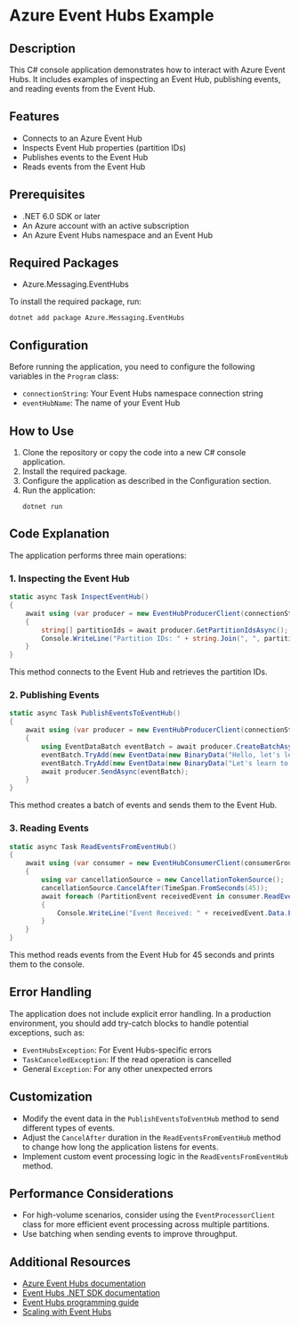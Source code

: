 # Azure Event Hubs Example

## Description
This C# console application demonstrates how to interact with Azure Event Hubs. It includes examples of inspecting an Event Hub, publishing events, and reading events from the Event Hub.

## Features
- Connects to an Azure Event Hub
- Inspects Event Hub properties (partition IDs)
- Publishes events to the Event Hub
- Reads events from the Event Hub

## Prerequisites
- .NET 6.0 SDK or later
- An Azure account with an active subscription
- An Azure Event Hubs namespace and an Event Hub

## Required Packages
- Azure.Messaging.EventHubs

To install the required package, run:
```
dotnet add package Azure.Messaging.EventHubs
```

## Configuration
Before running the application, you need to configure the following variables in the `Program` class:

- `connectionString`: Your Event Hubs namespace connection string
- `eventHubName`: The name of your Event Hub

## How to Use
1. Clone the repository or copy the code into a new C# console application.
2. Install the required package.
3. Configure the application as described in the Configuration section.
4. Run the application:
   ```
   dotnet run
   ```

## Code Explanation

The application performs three main operations:

### 1. Inspecting the Event Hub
```csharp
static async Task InspectEventHub()
{
    await using (var producer = new EventHubProducerClient(connectionString, eventHubName))
    {
        string[] partitionIds = await producer.GetPartitionIdsAsync();
        Console.WriteLine("Partition IDs: " + string.Join(", ", partitionIds));
    }
}
```
This method connects to the Event Hub and retrieves the partition IDs.

### 2. Publishing Events
```csharp
static async Task PublishEventsToEventHub()
{
    await using (var producer = new EventHubProducerClient(connectionString, eventHubName))
    {
        using EventDataBatch eventBatch = await producer.CreateBatchAsync();
        eventBatch.TryAdd(new EventData(new BinaryData("Hello, let's learn Azure Event Hubs!")));
        eventBatch.TryAdd(new EventData(new BinaryData("Let's learn to send events to Event Hubs!")));
        await producer.SendAsync(eventBatch);
    }
}
```
This method creates a batch of events and sends them to the Event Hub.

### 3. Reading Events
```csharp
static async Task ReadEventsFromEventHub()
{
    await using (var consumer = new EventHubConsumerClient(consumerGroup, connectionString, eventHubName))
    {
        using var cancellationSource = new CancellationTokenSource();
        cancellationSource.CancelAfter(TimeSpan.FromSeconds(45));
        await foreach (PartitionEvent receivedEvent in consumer.ReadEventsAsync(cancellationSource.Token))
        {
            Console.WriteLine("Event Received: " + receivedEvent.Data.EventBody.ToString());
        }
    }
}
```
This method reads events from the Event Hub for 45 seconds and prints them to the console.

## Error Handling
The application does not include explicit error handling. In a production environment, you should add try-catch blocks to handle potential exceptions, such as:
- `EventHubsException`: For Event Hubs-specific errors
- `TaskCanceledException`: If the read operation is cancelled
- General `Exception`: For any other unexpected errors

## Customization
- Modify the event data in the `PublishEventsToEventHub` method to send different types of events.
- Adjust the `CancelAfter` duration in the `ReadEventsFromEventHub` method to change how long the application listens for events.
- Implement custom event processing logic in the `ReadEventsFromEventHub` method.

## Performance Considerations
- For high-volume scenarios, consider using the `EventProcessorClient` class for more efficient event processing across multiple partitions.
- Use batching when sending events to improve throughput.

## Additional Resources
- [Azure Event Hubs documentation](https://docs.microsoft.com/en-us/azure/event-hubs/)
- [Event Hubs .NET SDK documentation](https://docs.microsoft.com/en-us/dotnet/api/overview/azure/event-hubs?view=azure-dotnet)
- [Event Hubs programming guide](https://docs.microsoft.com/en-us/azure/event-hubs/event-hubs-programming-guide)
- [Scaling with Event Hubs](https://docs.microsoft.com/en-us/azure/event-hubs/event-hubs-scalability)
